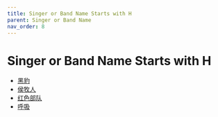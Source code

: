 ```yaml
---
title: Singer or Band Name Starts with H
parent: Singer or Band Name 
nav_order: 8
---
```


# Singer or Band Name Starts with H

- [黑豹](Hei_Bao/index.md)
- [侯牧人](Hou_Mu_Ren/index.md)
- [红色部队](Hong_Se_Bu_Dui/index.md)
- [呼吸](Hu_Xi/index.md)
